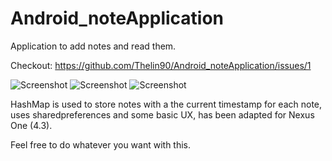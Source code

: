 # Android_noteApplication
Application to add notes and read them.

Checkout: https://github.com/Thelin90/Android_noteApplication/issues/1

![Screenshot](https://user-images.githubusercontent.com/19892351/30039560-3c22cf7e-91d3-11e7-87e2-986402277ec9.png)
![Screenshot](https://user-images.githubusercontent.com/19892351/30039561-3c257d64-91d3-11e7-8071-e24de4ae6365.png)
![Screenshot](https://user-images.githubusercontent.com/19892351/30039587-9721c8b2-91d3-11e7-8493-0ad0a7304f20.png)

HashMap is used to store notes with a the current timestamp for each note, uses sharedpreferences and some basic UX, has been adapted for Nexus One (4.3).

Feel free to do whatever you want with this.
